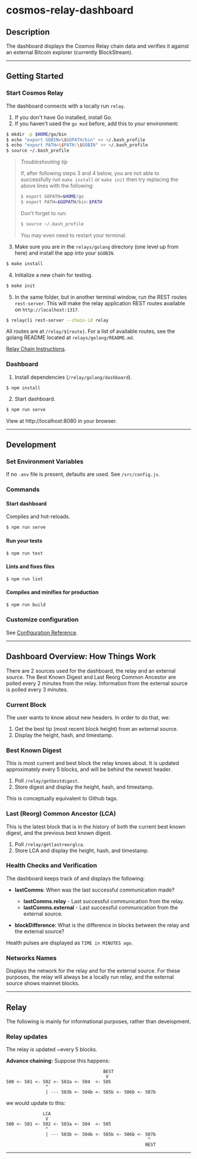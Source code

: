 # cosmos-relay-dashboard

## Description

The dashboard displays the Cosmos Relay chain data and verifies it against an external Bitcoin explorer (currently BlockStream).

--------------------------

## Getting Started

### Start Cosmos Relay

The dashboard connects with a locally run `relay`.

1. If you don't have Go installed, install Go.
2. If you haven't used the `go mod` before, add this to your environment:

```bash
$ mkdir -p $HOME/go/bin
$ echo "export GOBIN=\$GOPATH/bin" >> ~/.bash_profile
$ echo "export PATH=\$PATH:\$GOBIN" >> ~/.bash_profile
$ source ~/.bash_profile
```

 > *Troubleshooting tip*
 >
 > If, after following steps 3 and 4 below, you are not able to successfully run `make install` or `make init` then try replacing the above lines with the following:
 >
 >```bash
 > $ export GOPATH=$HOME/go
 > $ export PATH=$GOPATH/bin:$PATH
 > ```
 >
 > Don't forget to run:
 > ```bash
 > $ source ~/.bash_profile
 > ```
 >
 > You may even need to restart your terminal.

3. Make sure you are in the `relays/golang` directory (one level up from here) and install the app into your `$GOBIN`.

```bash
$ make install
```

4. Initialize a new chain for testing.

```bash
$ make init
```

5. In the same folder, but in another terminal window, run the REST routes `rest-server`. This will make the relay application REST routes available on `http://localhost:1317`.

```bash
$ relaycli rest-server --chain-id relay
```

All routes are at `/relay/${route}`. For a list of available routes, see the golang README located at `relays/golang/README.md`.

[Relay Chain Instructions](https://github.com/summa-tx/relays/blob/master/golang/scripts/README.md).

### Dashboard

1. Install dependencies (`/relay/golang/dashboard`).

```base
$ npm install
```

2. Start dashboard.

```bash
$ npm run serve
```

View at http://localhost:8080 in your browser.

--------------------------

## Development

### Set Environment Variables

If no `.env` file is present, defaults are used. See `/src/config.js`.

### Commands

#### Start dashboard

Compiles and hot-reloads.

```sh
$ npm run serve
```

#### Run your tests

```sh
$ npm run test
```

#### Lints and fixes files

```sh
$ npm run lint
```

#### Compiles and minifies for production

```sh
$ npm run build
```

### Customize configuration

See [Configuration Reference](https://cli.vuejs.org/config/).

--------------------------

## Dashboard Overview: How Things Work

There are 2 sources used for the dashboard, the relay and an external source.  The Best Known Digest and Last Reorg Common Ancestor are polled every 2 minutes from the relay.  Information from the external source is polled every 3 minutes.

### Current Block

The user wants to know about new headers. In order to do that, we:

1. Get the best tip (most recent block height) from an external source.
2. Display the height, hash, and timestamp.

### Best Known Digest

This is most current and best block the relay knows about. It is updated approximately every 5 blocks, and will be behind the newest header.

1. Poll `/relay/getbestdigest`.
2. Store digest and display the height, hash, and timestamp.

This is conceptually equivalent to Github tags.

### Last (Reorg) Common Ancestor (LCA)

This is the latest block that is in the history of both the current best known digest, and the previous best known digest.

1. Poll `/relay/getlastreorglca`.
2. Store LCA and display the height, hash, and timestamp.

### Health Checks and Verification

The dashboard keeps track of and displays the following:

* **lastComms**: When was the last successful communication made?
  * **lastComms.relay** - Last successful communication from the relay.
  * **lastComms.external** - Last successful communication from the external source.

* **blockDifference**: What is the difference in blocks between the relay and the external source?

Health pulses are displayed as `TIME in MINUTES ago`.

### Networks Names

Displays the network for the relay and for the external source. For these purposes, the relay will always be a locally run relay, and the external source shows mainnet blocks.

--------------------------

## Relay

The following is mainly for informational purposes, rather than development.

### Relay updates

The relay is updated ~every 5 blocks.

**Advance chaining:**
Suppose this happens:

```
                                     BEST
                                      V
500 <- 501 <- 502 <- 503a <- 504  <- 505
               ^
               | --- 503b <- 504b <- 505b <- 506b <- 507b
```

we would update to this:
```
              LCA
               V
500 <- 501 <- 502 <- 503a <- 504  <- 505
               ^
               | --- 503b <- 504b <- 505b <- 506b <- 507b
                                                      ^
                                                     BEST
```

--------------------------
